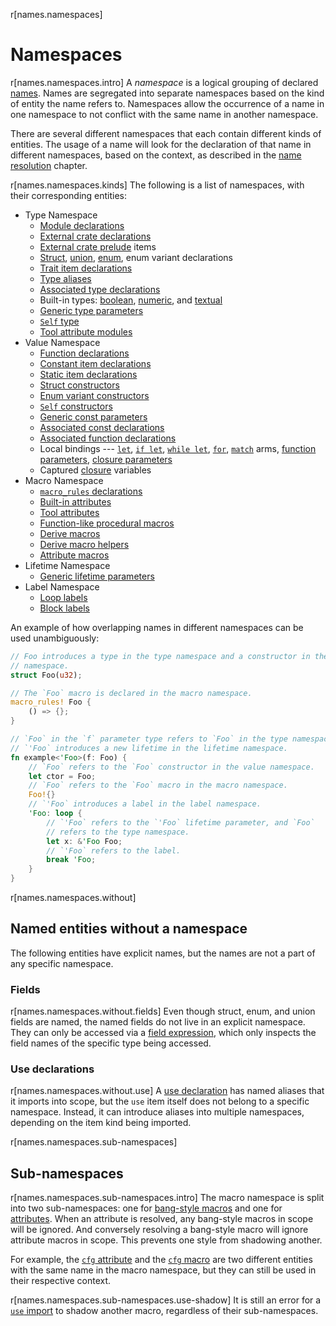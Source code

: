 r[names.namespaces]
# Namespaces

r[names.namespaces.intro]
A *namespace* is a logical grouping of declared [names]. Names are segregated
into separate namespaces based on the kind of entity the name refers to.
Namespaces allow the occurrence of a name in one namespace to not conflict
with the same name in another namespace.

There are several different namespaces that each contain different kinds of
entities. The usage of a name will look for the declaration of that name in
different namespaces, based on the context, as described in the [name
resolution] chapter.

r[names.namespaces.kinds]
The following is a list of namespaces, with their corresponding entities:

* Type Namespace
    * [Module declarations]
    * [External crate declarations]
    * [External crate prelude] items
    * [Struct], [union], [enum], enum variant declarations
    * [Trait item declarations]
    * [Type aliases]
    * [Associated type declarations]
    * Built-in types: [boolean], [numeric], and [textual]
    * [Generic type parameters]
    * [`Self` type]
    * [Tool attribute modules]
* Value Namespace
    * [Function declarations]
    * [Constant item declarations]
    * [Static item declarations]
    * [Struct constructors]
    * [Enum variant constructors]
    * [`Self` constructors]
    * [Generic const parameters]
    * [Associated const declarations]
    * [Associated function declarations]
    * Local bindings --- [`let`], [`if let`], [`while let`], [`for`], [`match`]
      arms, [function parameters], [closure parameters]
    * Captured [closure] variables
* Macro Namespace
    * [`macro_rules` declarations]
    * [Built-in attributes]
    * [Tool attributes]
    * [Function-like procedural macros]
    * [Derive macros]
    * [Derive macro helpers]
    * [Attribute macros]
* Lifetime Namespace
    * [Generic lifetime parameters]
* Label Namespace
    * [Loop labels]
    * [Block labels]

An example of how overlapping names in different namespaces can be used unambiguously:

```rust
// Foo introduces a type in the type namespace and a constructor in the value
// namespace.
struct Foo(u32);

// The `Foo` macro is declared in the macro namespace.
macro_rules! Foo {
    () => {};
}

// `Foo` in the `f` parameter type refers to `Foo` in the type namespace.
// `'Foo` introduces a new lifetime in the lifetime namespace.
fn example<'Foo>(f: Foo) {
    // `Foo` refers to the `Foo` constructor in the value namespace.
    let ctor = Foo;
    // `Foo` refers to the `Foo` macro in the macro namespace.
    Foo!{}
    // `'Foo` introduces a label in the label namespace.
    'Foo: loop {
        // `'Foo` refers to the `'Foo` lifetime parameter, and `Foo`
        // refers to the type namespace.
        let x: &'Foo Foo;
        // `'Foo` refers to the label.
        break 'Foo;
    }
}
```

r[names.namespaces.without]
## Named entities without a namespace

The following entities have explicit names, but the names are not a part of
any specific namespace.

### Fields

r[names.namespaces.without.fields]
Even though struct, enum, and union fields are named, the named fields do not
live in an explicit namespace. They can only be accessed via a [field
expression], which only inspects the field names of the specific type being
accessed.

### Use declarations

r[names.namespaces.without.use]
A [use declaration] has named aliases that it imports into scope, but the
`use` item itself does not belong to a specific namespace. Instead, it can
introduce aliases into multiple namespaces, depending on the item kind being
imported.

r[names.namespaces.sub-namespaces]
## Sub-namespaces

r[names.namespaces.sub-namespaces.intro]
The macro namespace is split into two sub-namespaces: one for [bang-style macros] and one for [attributes].
When an attribute is resolved, any bang-style macros in scope will be ignored.
And conversely resolving a bang-style macro will ignore attribute macros in scope.
This prevents one style from shadowing another.

For example, the [`cfg` attribute] and the [`cfg` macro] are two different entities with the same name in the macro namespace, but they can still be used in their respective context.

r[names.namespaces.sub-namespaces.use-shadow]
It is still an error for a [`use` import] to shadow another macro, regardless of their sub-namespaces.

[`cfg` attribute]: ../conditional-compilation.md#the-cfg-attribute
[`cfg` macro]: ../conditional-compilation.md#the-cfg-macro
[`for`]: ../expressions/loop-expr.md#iterator-loops
[`if let`]: ../expressions/if-expr.md#if-let-patterns
[`let`]: ../statements.md#let-statements
[`macro_rules` declarations]: ../macros-by-example.md
[`match`]: ../expressions/match-expr.md
[`Self` constructors]: ../paths.md#self-1
[`Self` type]: ../paths.md#self-1
[`use` import]: ../items/use-declarations.md
[`while let`]: ../expressions/loop-expr.md#while-let-patterns
[Associated const declarations]: ../items/associated-items.md#associated-constants
[Associated function declarations]: ../items/associated-items.md#associated-functions-and-methods
[Associated type declarations]: ../items/associated-items.md#associated-types
[Attribute macros]: ../procedural-macros.md#the-proc_macro_attribute-attribute
[attributes]: ../attributes.md
[bang-style macros]: ../macros.md
[Block labels]: ../expressions/loop-expr.md#labelled-block-expressions
[boolean]: ../types/boolean.md
[Built-in attributes]: ../attributes.md#built-in-attributes-index
[closure parameters]: ../expressions/closure-expr.md
[closure]: ../expressions/closure-expr.md
[Constant item declarations]: ../items/constant-items.md
[Derive macro helpers]: ../procedural-macros.md#derive-macro-helper-attributes
[Derive macros]: macro.proc.derive
[entity]: ../glossary.md#entity
[Enum variant constructors]: ../items/enumerations.md
[enum]: ../items/enumerations.md
[External crate declarations]: ../items/extern-crates.md
[External crate prelude]: preludes.md#extern-prelude
[field expression]: ../expressions/field-expr.md
[Function declarations]: ../items/functions.md
[function parameters]: ../items/functions.md#function-parameters
[Function-like procedural macros]: ../procedural-macros.md#the-proc_macro-attribute
[Generic const parameters]: ../items/generics.md#const-generics
[Generic lifetime parameters]: ../items/generics.md
[Generic type parameters]: ../items/generics.md
[Loop labels]: ../expressions/loop-expr.md#loop-labels
[Module declarations]: ../items/modules.md
[name resolution]: name-resolution.md
[names]: ../names.md
[numeric]: ../types/numeric.md
[Static item declarations]: ../items/static-items.md
[Struct constructors]: ../items/structs.md
[Struct]: ../items/structs.md
[textual]: ../types/textual.md
[Tool attribute modules]: ../attributes.md#tool-attributes
[Tool attributes]: ../attributes.md#tool-attributes
[Trait item declarations]: ../items/traits.md
[Type aliases]: ../items/type-aliases.md
[union]: ../items/unions.md
[use declaration]: ../items/use-declarations.md
